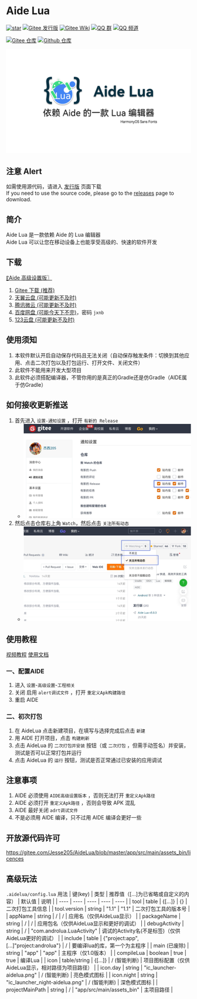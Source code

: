 # Aide Lua
[![star](https://gitee.com/Jesse205/AideLua/badge/star.svg?theme=dark)](https://gitee.com/Jesse205/AideLua/stargazers)
[![Gitee 发行版](https://img.shields.io/badge/Gitee-发行版-C71D23?logo=gitee)](https://gitee.com/Jesse205/AideLua/releases)
[![Gitee Wiki](https://img.shields.io/badge/Gitee-Wiki-C71D23?logo=gitee)](https://gitee.com/Jesse205/AideLua/wikis/Home)
[![QQ 群](https://img.shields.io/badge/加入-QQ_群-0099FF?logo=tencentqq)](https://jq.qq.com/?_wv=1027&k=41q8mp8y)
[![QQ 频道](https://img.shields.io/badge/加入-QQ_频道-0099FF?logo=tencentqq)](https://pd.qq.com/s/ncghvc)

[![Gitee 仓库](https://img.shields.io/badge/Gitee-仓库-C71D23?logo=gitee)](https://gitee.com/Jesse205/AideLua/)
[![Github 仓库](https://img.shields.io/badge/Github-仓库-0969DA?logo=github)](https://github.com/Jesse205/Aide-Lua)

![cover](ic_cover-aidelua.png)

## 注意 Alert
如需使用源代码，请进入 [发行版](https://gitee.com/Jesse205/AideLua/releases) 页面下载<br>
If you need to use the source code, please go to the [releases](https://gitee.com/Jesse205/AideLua/releases) page to download.

## 简介
Aide Lua 是一款依赖 Aide 的 Lua 编辑器<br>
Aide Lua 可以让您在移动设备上也能享受高级的、快速的软件开发

## 下载
[〖Aide 高级设置版〗](https://www.lanzouy.com/b00zdhbeb)

1. [Gitee 下载 (推荐)](https://gitee.com/Jesse205/AideLua/releases)
2. [天翼云盘 (可能更新不及时)](https://cloud.189.cn/t/ZZ7RzijyqiUv)
3. [腾讯微云 (可能更新不及时)](https://share.weiyun.com/oLiNtxMR)
4. [百度网盘 (可能今天下不完)](https://pan.baidu.com/s/1j1RwisPR8iq1fPS3O_fl7Q)，密码 `jxnb`
5. [123云盘 (可能更新不及时)](https://www.123pan.com/s/G7a9-Yzck)

## 使用须知
1. 本软件默认开启自动保存代码且无法关闭（自动保存触发条件：切换到其他应用、点击二次打包以及打包运行、打开文件、关闭文件）
2. 此软件不能用来开发大型项目
3. 此软件必须搭配编译器，不管你用的是真正的Gradle还是仿Gradle（AIDE属于仿Gradle）

## 如何接收更新推送
1. 首先进入 `设置-通知设置` ，打开 `有新的 Release`
    * ![步骤1](images/releases/step1.jpg)
2. 然后点击仓库右上角 `Watch`，然后点击 `关注所有动态`
    * ![步骤2](images/releases/step2.jpg)

## 使用教程
[视频教程](https://space.bilibili.com/1229937144)
[使用文档](https://gitee.com/Jesse205/AideLua/wikis/Home)

### 一、配置AIDE
1. 进入 `设置`-`高级设置`-`工程相关`
2. 关闭 启用 `alert调试文件` ，打开 `重定义Apk构建路径`
3. 重启 AIDE

### 二、初次打包
1. 在 AideLua 点击新建项目，在填写与选择完成后点击 `新建`
2. 用 AIDE 打开项目，点击 `构建刷新`
3. 点击 AideLua 的 `二次打包并安装` 按钮（或 `二次打包` ，但需手动签名）并安装，测试是否可以正常打包并运行
4. 点击 AideLua 的 `运行` 按钮，测试是否正常通过已安装的应用调试

## 注意事项
1. AIDE 必须使用 `AIDE高级设置版本` ，否则无法打开 `重定义Apk路径`
2. AIDE 必须打开 `重定义Apk路径` ，否则会导致 APK 混乱
3. AIDE 最好关闭 `adrt调试文件` 
4. 不是必须用 AIDE 编译，只不过用 AIDE 编译会更好一些

## 开放源代码许可
https://gitee.com/Jesse205/AideLua/blob/master/app/src/main/assets_bin/licences

## 高级玩法
`.aidelua/config.lua` 用法
| 键(key) | 类型 | 推荐值（[...]为已省略或自定义的内容） | 默认值 | 说明 |
| ---- | ---- | ---- | ---- | ---- |
| tool | table | {[...]} | {} | 二次打包工具信息 |
| tool.version | string | "1.1" | "1.1" | 二次打包工具的版本号 |
| appName | string | / | / | 应用名（仅供AideLua显示） |
| packageName | string | / | / | 应用包名（仅供AideLua显示和更好的调试） |
| debugActivity | string | / | "com.androlua.LuaActivity" | 调试的Activity名(不是标签)（仅供AideLua更好的调试） |
| include | table | {"project:app",[...]"project:androlua"} | / | 要编译lua的库，第一个为主程序 |
| main (已废除) | string | "app" | "app" | 主程序（仅1.0版本） |
| compileLua | boolean | true | true | 编译Lua |
| icon | table/string | {[...]} | / (智能判断) | 项目图标配置（仅供AideLua显示，相对路径为项目路径） |
| icon.day | string | "ic_launcher-aidelua.png" | / (智能判断) | 亮色模式图标 |
| icon.night | string | "ic_launcher_night-aidelua.png" | / (智能判断) | 深色模式图标 |
| projectMainPath | string | / | "app/src/main/assets_bin" | 主项目路径 |

